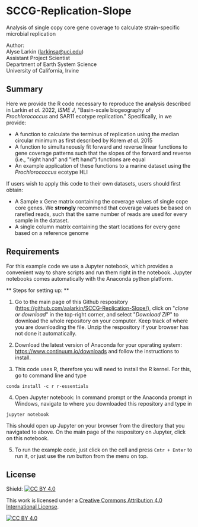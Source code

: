 # SCCG-Replication-Slope
Analysis of single copy core gene coverage to calculate strain-specific microbial replication

Author: <br />
Alyse Larkin (larkinsa@uci.edu) <br />
Assistant Project Scientist <br />
Department of Earth System Science <br />
University of California, Irvine 

## Summary
Here we provide the R code necessary to reproduce the analysis described in Larkin *et al.* 2022, *ISME J*, "Basin-scale biogeography of *Prochlorococcus* and SAR11 ecotype replication." Specifically, in we provide: 
- A function to calculate the terminus of replication using the median circular minimum as first described by Korem *et al.* 2015 
- A function to simultaneously fit forward and reverse linear functions to gene coverage patterns such that the slopes of the forward and reverse (i.e., "right hand" and "left hand") functions are equal 
- An example application of these functions to a marine dataset using the *Prochlorococcus* ecotype HLI 

If users wish to apply this code to their own datasets, users should first obtain: 
- A Sample x Gene matrix containing the coverage values of single cope core genes. We **strongly** recommend that coverage values be based on rarefied reads, such that the same number of reads are used for every sample in the dataset. 
- A single column matrix containing the start locations for every gene based on a reference genome 


## Requirements
For this example code we use a Jupyter notebook, which provides a convenient way to share scripts and run them right in the notebook. Jupyter notebooks comes automatically with the Anaconda python platform. 

** Steps for setting up: **
1. Go to the main page of this Github respository (<https://github.com/aalarkin/SCCG-Replication-Slope/>), click on "*clone or download*" in the top-right corner, and select "*Download ZIP*" to download the whole repository on your computer. Keep track of where you are downloading the file. Unzip the respository if your browser has not done it automatically.

2. Download the latest version of Anaconda for your operating system: <https://www.continuum.io/downloads> and follow the instructions to install.

3. This code uses R, therefore you will need to install the R kernel. For this, go to command line and type
```
conda install -c r r-essentials
```

4. Open Jupyter notebook: In command prompt or the Anaconda prompt in Windows, navigate to where you downloaded this repository and type in
```
jupyter notebook
```
This should open up Jupyter on your browser from the directory that you navigated to above. On the main page of the respository on Jupyter, click on this notebook. 

5. To run the example code, just click on the cell and press `Cntr + Enter` to run it, or just use the *run* button from the menu on top.

## License
Shield: [![CC BY 4.0][cc-by-shield]][cc-by]

This work is licensed under a
[Creative Commons Attribution 4.0 International License][cc-by].

[![CC BY 4.0][cc-by-image]][cc-by]

[cc-by]: http://creativecommons.org/licenses/by/4.0/
[cc-by-image]: https://i.creativecommons.org/l/by/4.0/88x31.png
[cc-by-shield]: https://img.shields.io/badge/License-CC%20BY%204.0-lightgrey.svg
